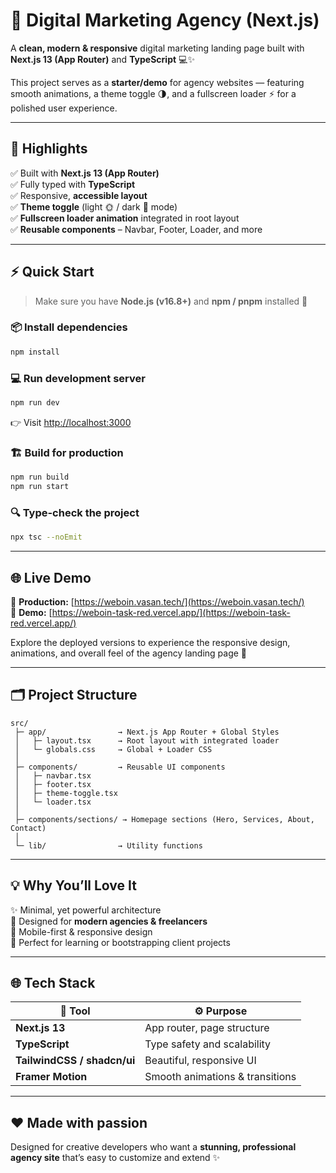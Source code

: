 # 🚀 **Digital Marketing Agency (Next.js)**  

A **clean, modern & responsive** digital marketing landing page built with **Next.js 13 (App Router)** and **TypeScript** 💻✨  

This project serves as a **starter/demo** for agency websites — featuring smooth animations, a theme toggle 🌗, and a fullscreen loader ⚡ for a polished user experience.  

---

## 🌟 **Highlights**

✅ Built with **Next.js 13 (App Router)**  
✅ Fully typed with **TypeScript**  
✅ Responsive, **accessible layout**  
✅ **Theme toggle** (light 🌞 / dark 🌙 mode)  
✅ **Fullscreen loader animation** integrated in root layout  
✅ **Reusable components** – Navbar, Footer, Loader, and more  

---

## ⚡ **Quick Start**

> Make sure you have **Node.js (v16.8+)** and **npm / pnpm** installed 🧩  

### 📦 Install dependencies  
```bash
npm install
```

### 💻 Run development server  
```bash
npm run dev
```
👉 Visit [http://localhost:3000](http://localhost:3000)

### 🏗️ Build for production  
```bash
npm run build
npm run start
```

### 🔍 Type-check the project  
```bash
npx tsc --noEmit
```

---

## 🌐 **Live Demo**

🎯 **Production:** [https://weboin.vasan.tech/](https://weboin.vasan.tech/)  
🚧 **Demo:** [https://weboin-task-red.vercel.app/](https://weboin-task-red.vercel.app/)  

Explore the deployed versions to experience the responsive design, animations, and overall feel of the agency landing page 🚀  

---

## 🗂️ **Project Structure**

```
src/
 ├─ app/                → Next.js App Router + Global Styles
 │   ├─ layout.tsx      → Root layout with integrated loader
 │   └─ globals.css     → Global + Loader CSS
 │
 ├─ components/         → Reusable UI components
 │   ├─ navbar.tsx
 │   ├─ footer.tsx
 │   ├─ theme-toggle.tsx
 │   └─ loader.tsx
 │
 ├─ components/sections/ → Homepage sections (Hero, Services, About, Contact)
 │
 └─ lib/                → Utility functions
```

---

## 💡 **Why You’ll Love It**

✨ Minimal, yet powerful architecture  
🎨 Designed for **modern agencies & freelancers**  
📱 Mobile-first & responsive design  
🧠 Perfect for learning or bootstrapping client projects  

---

## 🌐 **Tech Stack**

| 🧰 Tool | ⚙️ Purpose |
|----------|-------------|
| **Next.js 13** | App router, page structure |
| **TypeScript** | Type safety and scalability |
| **TailwindCSS / shadcn/ui** | Beautiful, responsive UI |
| **Framer Motion** | Smooth animations & transitions |

---

## ❤️ **Made with passion**  
Designed for creative developers who want a **stunning, professional agency site** that’s easy to customize and extend ✨  
